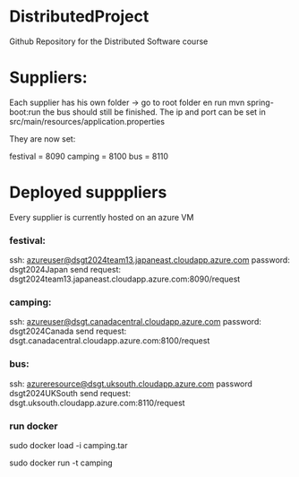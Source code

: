 # DistributedProject
Github Repository for the Distributed Software course

# Suppliers:
Each supplier has his own folder -> go to root folder en run mvn spring-boot:run the bus should still be finished. The ip and port can be set in src/main/resources/application.properties

They are now set:

festival = 8090
camping = 8100
bus = 8110

# Deployed supppliers
Every supplier is currently hosted on an azure VM

### festival:
ssh: azureuser@dsgt2024team13.japaneast.cloudapp.azure.com
password: dsgt2024Japan
send request: dsgt2024team13.japaneast.cloudapp.azure.com:8090/request

### camping: 
ssh: azureuser@dsgt.canadacentral.cloudapp.azure.com 
password: dsgt2024Canada
send request: dsgt.canadacentral.cloudapp.azure.com:8100/request

### bus:
ssh: azureresource@dsgt.uksouth.cloudapp.azure.com
password dsgt2024UKSouth
send request: dsgt.uksouth.cloudapp.azure.com:8110/request

### run docker


sudo docker load -i camping.tar

sudo docker run -t camping
